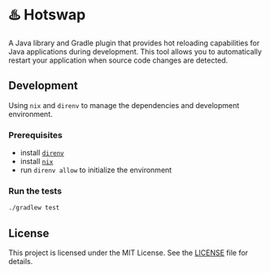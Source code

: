 # ♨️ Hotswap

A Java library and Gradle plugin that provides hot reloading capabilities for Java applications during development.
This tool allows you to automatically restart your application when source code changes are detected.

## Development

Using `nix` and `direnv` to manage the dependencies and development environment.

### Prerequisites

- install [`direnv`](https://direnv.net/docs/installation.html)
- install [`nix`](https://nix.dev/install-nix#install-nix)
- run `direnv allow` to initialize the environment

### Run the tests

```bash
./gradlew test
```

## License

This project is licensed under the MIT License. See the [LICENSE](LICENSE) file for details.
